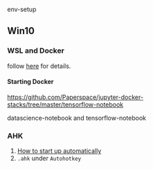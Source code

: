 env-setup


## Win10

### WSL and Docker

follow [here](https://nickjanetakis.com/blog/setting-up-docker-for-windows-and-wsl-to-work-flawlessly) for details.

#### Starting Docker

https://github.com/Paperspace/jupyter-docker-stacks/tree/master/tensorflow-notebook

datascience-notebook and tensorflow-notebook

### AHK

1. [How to start up automatically](https://autohotkey.com/docs/FAQ.htm#Startup)
2. `.ahk` under `Autohotkey`
